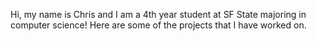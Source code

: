Hi, my name is Chris and I am a 4th year student at SF State majoring in computer science! 
Here are some of the projects that I have worked on.

<!---
ItzChrisChan/ItzChrisChan is a ✨ special ✨ repository because its `README.md` (this file) appears on your GitHub profile.
You can click the Preview link to take a look at your changes.
--->
